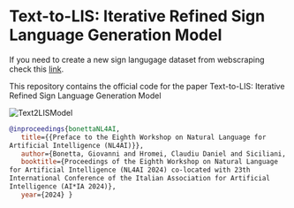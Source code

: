 # Text-to-LIS: Iterative Refined Sign Language Generation Model
If you need to create a new sign langugage dataset from webscraping check this [link](https://github.com/CarpiDiem98/downloader).

This repository contains the official code for the paper Text-to-LIS: Iterative Refined Sign Language Generation Model

![Text2LISModel](https://github.com/user-attachments/assets/c2a3e806-db67-483c-b88d-b3be3ef93b58)


```bibtex
@inproceedings{bonettaNL4AI,
   title={{Preface to the Eighth Workshop on Natural Language for 
Artificial Intelligence (NL4AI)}},
   author={Bonetta, Giovanni and Hromei, Claudiu Daniel and Siciliani, Lucia and Stranisci, Marco Antonio},
   booktitle={Proceedings of the Eighth Workshop on Natural Language 
for Artificial Intelligence (NL4AI 2024) co-located with 23th 
International Conference of the Italian Association for Artificial 
Intelligence (AI*IA 2024)},
   year={2024} }
```
